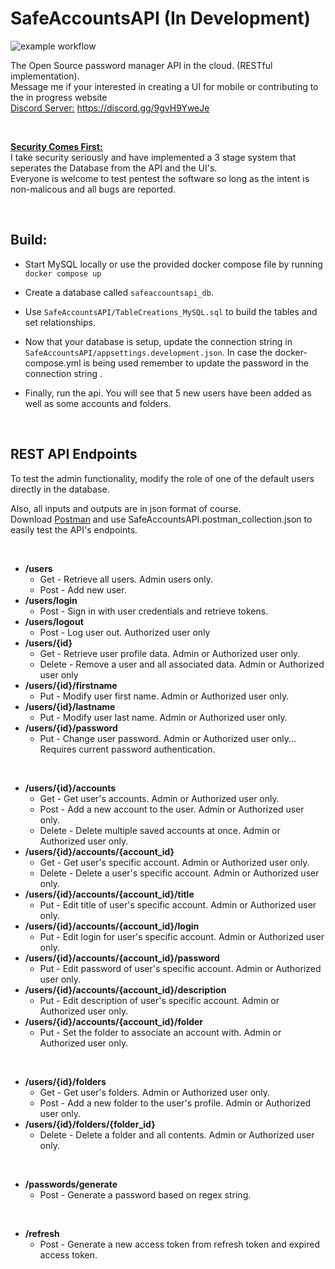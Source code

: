 # SafeAccountsAPI (In Development)
![example workflow](https://github.com/nickpavini/safeaccountsapi/actions/workflows/master_safeaccounts.yml/badge.svg) <br />

The Open Source password manager API in the cloud. (RESTful implementation).<br />
Message me if your interested in creating a UI for mobile or contributing to the in progress website <br />
<ins>Discord Server:</ins> https://discord.gg/9gvH9YweJe

&nbsp;

<ins>**Security Comes First:**</ins> <br/>
I take security seriously and have implemented a 3 stage system that seperates the Database from the API and the UI's.<br/>
Everyone is welcome to test pentest the software so long as the intent is non-malicous and all bugs are reported.

&nbsp;

## Build:
* Start MySQL locally or use the provided docker compose file by running `docker compose up`

* Create a database called `safeaccountsapi_db`.

* Use `SafeAccountsAPI/TableCreations_MySQL.sql` to build the tables and set relationships.

* Now that your database is setup, update the connection string in `SafeAccountsAPI/appsettings.development.json`. In case the docker-compose.yml is being used remember to update the password in the  connection string .

* Finally, run the api. You will see that 5 new users have been added as well as some accounts and folders.

  

&nbsp;

## REST API Endpoints

To test the admin functionality, modify the role of one of the default users directly in the database.

Also, all inputs and outputs are in json format of course. <br />
Download [Postman](https://www.postman.com/downloads/) and use SafeAccountsAPI.postman_collection.json to easily test the API's endpoints.

&nbsp;

* **/users**
  * Get - Retrieve all users. Admin users only.
  * Post - Add new user.
* **/users/login**
  * Post - Sign in with user credentials and retrieve tokens.
* **/users/logout**
  * Post - Log user out. Authorized user only
* **/users/{id}**
  * Get - Retrieve user profile data. Admin or Authorized user only.
  * Delete - Remove a user and all associated data. Admin or Authorized user only
* **/users/{id}/firstname**
  * Put - Modify user first name. Admin or Authorized user only.
* **/users/{id}/lastname**
  * Put - Modify user last name. Admin or Authorized user only.
* **/users/{id}/password**
  * Put - Change user password. Admin or Authorized user only... Requires current password authentication.

&nbsp;

* **/users/{id}/accounts**
  * Get - Get user's accounts. Admin or Authorized user only.
  * Post - Add a new account to the user. Admin or Authorized user only.
  * Delete - Delete multiple saved accounts at once. Admin or Authorized user only.
* **/users/{id}/accounts/{account_id}**
  * Get - Get user's specific account. Admin or Authorized user only.
  * Delete - Delete a user's specific account. Admin or Authorized user only.
* **/users/{id}/accounts/{account_id}/title**
  * Put - Edit title of user's specific account. Admin or Authorized user only.
* **/users/{id}/accounts/{account_id}/login**
  * Put - Edit login for user's specific account. Admin or Authorized user only.
* **/users/{id}/accounts/{account_id}/password**
  * Put - Edit password of user's specific account. Admin or Authorized user only.
* **/users/{id}/accounts/{account_id}/description**
  * Put - Edit description of user's specific account. Admin or Authorized user only.
* **/users/{id}/accounts/{account_id}/folder**
  * Put - Set the folder to associate an account with. Admin or Authorized user only.

&nbsp;

* **/users/{id}/folders**
  * Get - Get user's folders. Admin or Authorized user only.
  * Post - Add a new folder to the user's profile. Admin or Authorized user only.
* **/users/{id}/folders/{folder_id}**
  * Delete - Delete a folder and all contents. Admin or Authorized user only.

&nbsp;

* **/passwords/generate**
  * Post - Generate a password based on regex string.

&nbsp;

* **/refresh**
  * Post - Generate a new access token from refresh token and expired access token.
